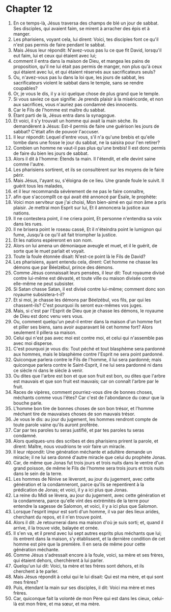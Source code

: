# Chapter 12

1. En ce temps-là, Jésus traversa des champs de blé un jour de sabbat. Ses disciples, qui avaient faim, se mirent à arracher des épis et à manger.
2. Les pharisiens, voyant cela, lui dirent: Voici, tes disciples font ce qu'il n'est pas permis de faire pendant le sabbat.
3. Mais Jésus leur répondit: N'avez-vous pas lu ce que fit David, lorsqu'il eut faim, lui et ceux qui étaient avec lui;
4. comment il entra dans la maison de Dieu, et mangea les pains de proposition, qu'il ne lui était pas permis de manger, non plus qu'à ceux qui étaient avec lui, et qui étaient réservés aux sacrificateurs seuls?
5. Ou, n'avez-vous pas lu dans la loi que, les jours de sabbat, les sacrificateurs violent le sabbat dans le temple, sans se rendre coupables?
6. Or, je vous le dis, il y a ici quelque chose de plus grand que le temple.
7. Si vous saviez ce que signifie: Je prends plaisir à la miséricorde, et non aux sacrifices, vous n'auriez pas condamné des innocents.
8. Car le Fils de l'homme est maître du sabbat.
9. Étant parti de là, Jésus entra dans la synagogue.
10. Et voici, il s'y trouvait un homme qui avait la main sèche. Ils demandèrent à Jésus: Est-il permis de faire une guérison les jours de sabbat? C'était afin de pouvoir l'accuser.
11. Il leur répondit: Lequel d'entre vous, s'il n'a qu'une brebis et qu'elle tombe dans une fosse le jour du sabbat, ne la saisira pour l'en retirer?
12. Combien un homme ne vaut-il pas plus qu'une brebis! Il est donc permis de faire du bien les jours de sabbat.
13. Alors il dit à l'homme: Étends ta main. Il l'étendit, et elle devint saine comme l'autre.
14. Les pharisiens sortirent, et ils se consultèrent sur les moyens de le faire périr.
15. Mais Jésus, l'ayant su, s'éloigna de ce lieu. Une grande foule le suivit. Il guérit tous les malades,
16. et il leur recommanda sévèrement de ne pas le faire connaître,
17. afin que s'accomplît ce qui avait été annoncé par Ésaïe, le prophète:
18. Voici mon serviteur que j'ai choisi, Mon bien-aimé en qui mon âme a pris plaisir. Je mettrai mon Esprit sur lui, Et il annoncera la justice aux nations.
19. Il ne contestera point, il ne criera point, Et personne n'entendra sa voix dans les rues.
20. Il ne brisera point le roseau cassé, Et il n'éteindra point le lumignon qui fume, Jusqu'à ce qu'il ait fait triompher la justice.
21. Et les nations espéreront en son nom.
22. Alors on lui amena un démoniaque aveugle et muet, et il le guérit, de sorte que le muet parlait et voyait.
23. Toute la foule étonnée disait: N'est-ce point là le Fils de David?
24. Les pharisiens, ayant entendu cela, dirent: Cet homme ne chasse les démons que par Béelzébul, prince des démons.
25. Comme Jésus connaissait leurs pensées, il leur dit: Tout royaume divisé contre lui-même est dévasté, et toute ville ou maison divisée contre elle-même ne peut subsister.
26. Si Satan chasse Satan, il est divisé contre lui-même; comment donc son royaume subsistera-t-il?
27. Et si moi, je chasse les démons par Béelzébul, vos fils, par qui les chassent-ils? C'est pourquoi ils seront eux-mêmes vos juges.
28. Mais, si c'est par l'Esprit de Dieu que je chasse les démons, le royaume de Dieu est donc venu vers vous.
29. Ou, comment quelqu'un peut-il entrer dans la maison d'un homme fort et piller ses biens, sans avoir auparavant lié cet homme fort? Alors seulement il pillera sa maison.
30. Celui qui n'est pas avec moi est contre moi, et celui qui n'assemble pas avec moi disperse.
31. C'est pourquoi je vous dis: Tout péché et tout blasphème sera pardonné aux hommes, mais le blasphème contre l'Esprit ne sera point pardonné.
32. Quiconque parlera contre le Fils de l'homme, il lui sera pardonné; mais quiconque parlera contre le Saint-Esprit, il ne lui sera pardonné ni dans ce siècle ni dans le siècle à venir.
33. Ou dites que l'arbre est bon et que son fruit est bon, ou dites que l'arbre est mauvais et que son fruit est mauvais; car on connaît l'arbre par le fruit.
34. Races de vipères, comment pourriez-vous dire de bonnes choses, méchants comme vous l'êtes? Car c'est de l'abondance du cœur que la bouche parle.
35. L'homme bon tire de bonnes choses de son bon trésor, et l'homme méchant tire de mauvaises choses de son mauvais trésor.
36. Je vous le dis: au jour du jugement, les hommes rendront compte de toute parole vaine qu'ils auront proférée.
37. Car par tes paroles tu seras justifié, et par tes paroles tu seras condamné.
38. Alors quelques-uns des scribes et des pharisiens prirent la parole, et dirent: Maître, nous voudrions te voir faire un miracle.
39. Il leur répondit: Une génération méchante et adultère demande un miracle; il ne lui sera donné d'autre miracle que celui du prophète Jonas.
40. Car, de même que Jonas fut trois jours et trois nuits dans le ventre d'un grand poisson, de même le Fils de l'homme sera trois jours et trois nuits dans le sein de la terre.
41. Les hommes de Ninive se lèveront, au jour du jugement, avec cette génération et la condamneront, parce qu'ils se repentirent à la prédication de Jonas; et voici, il y a ici plus que Jonas.
42. La reine du Midi se lèvera, au jour du jugement, avec cette génération et la condamnera, parce qu'elle vint des extrémités de la terre pour entendre la sagesse de Salomon, et voici, il y a ici plus que Salomon.
43. Lorsque l'esprit impur est sorti d'un homme, il va par des lieux arides, cherchant du repos, et il n'en trouve point.
44. Alors il dit: Je retournerai dans ma maison d'où je suis sorti; et, quand il arrive, il la trouve vide, balayée et ornée.
45. Il s'en va, et il prend avec lui sept autres esprits plus méchants que lui; ils entrent dans la maison, s'y établissent, et la dernière condition de cet homme est pire que la première. Il en sera de même pour cette génération méchante.
46. Comme Jésus s'adressait encore à la foule, voici, sa mère et ses frères, qui étaient dehors, cherchèrent à lui parler.
47. Quelqu'un lui dit: Voici, ta mère et tes frères sont dehors, et ils cherchent à te parler.
48. Mais Jésus répondit à celui qui le lui disait: Qui est ma mère, et qui sont mes frères?
49. Puis, étendant la main sur ses disciples, il dit: Voici ma mère et mes frères.
50. Car, quiconque fait la volonté de mon Père qui est dans les cieux, celui-là est mon frère, et ma sœur, et ma mère.

